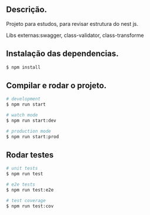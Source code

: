 ## Descrição.
 
 Projeto para estudos, para revisar estrutura do nest js.

Libs externas:swagger, class-validator, class-transforme

## Instalação das dependencias.

```bash
$ npm install
```

## Compilar e rodar o projeto.

```bash
# development
$ npm run start

# watch mode
$ npm run start:dev

# production mode
$ npm run start:prod
```

## Rodar testes

```bash
# unit tests
$ npm run test

# e2e tests
$ npm run test:e2e

# test coverage
$ npm run test:cov
```

